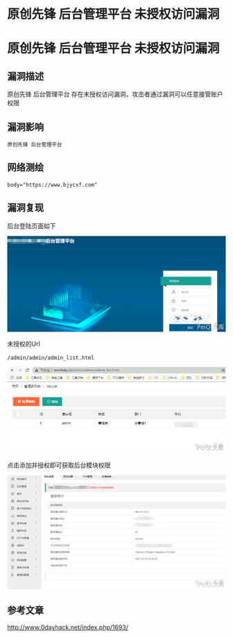 # 原创先锋 后台管理平台 未授权访问漏洞

# 原创先锋 后台管理平台 未授权访问漏洞

## 漏洞描述

原创先锋 后台管理平台 存在未授权访问漏洞，攻击者通过漏洞可以任意接管账户权限

## 漏洞影响

```
原创先锋 后台管理平台
```

## 网络测绘

```
body="https://www.bjycxf.com"
```

## 漏洞复现

后台登陆页面如下

![](/images/202202170900160.png)

未授权的Url

```plain
/admin/admin/admin_list.html
```

![](/images/202202170901271.png)

点击添加并授权即可获取后台模块权限

![](/images/202202170901060.png)

## 参考文章

http://www.0dayhack.net/index.php/1693/

